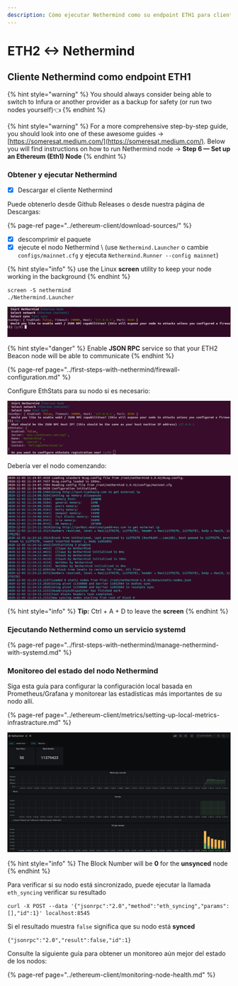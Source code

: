 ```yaml
---
description: Cómo ejecutar Nethermind como su endpoint ETH1 para clientes ETH2
---
```


# ETH2 &lt;-&gt; Nethermind

## Cliente Nethermind como  endpoint ETH1

{% hint style="warning" %}
You should always consider being able to switch to Infura or another provider as a backup for safety \(or run two nodes yourself\)👈 
{% endhint %}

{% hint style="warning" %}
For a more comprehensive step-by-step guide, you should look into one of these awesome guides -&gt; [https://someresat.medium.com/](https://someresat.medium.com/). Below you will find instructions on how to run Nethermind node -&gt; **Step 6 — Set up an Ethereum \(Eth1\) Node**
{% endhint %}

### Obtener y ejecutar Nethermind

* [x] Descargar el cliente Nethermind

Puede obtenerlo desde Github Releases o desde nuestra página de Descargas:

{% page-ref page="../ethereum-client/download-sources/" %}

* [x] descomprimir el paquete
* [x] ejecute el nodo Nethermind \ (use `Nethermind.Launcher` o cambie `configs/mainnet.cfg` y ejecuta `Nethermind.Runner --config mainnet`\)

{% hint style="info" %}
use the Linux **screen** utility to keep your node working in the background
{% endhint %}

```text
screen -S nethermind
./Nethermind.Launcher
```

![](../.gitbook/assets/image%20%2810%29%20%281%29%20%281%29%20%281%29.png)

{% hint style="danger" %}
Enable **JSON RPC** service so that your ETH2 Beacon node will be able to communicate
{% endhint %}

{% page-ref page="../first-steps-with-nethermind/firewall-configuration.md" %}

Configure EthStats para su nodo si es necesario:

![](../.gitbook/assets/image%20%283%29.png)

Debería ver el nodo comenzando:

![](../.gitbook/assets/image%20%281%29.png)

{% hint style="info" %}
**Tip:** Ctrl + A + D to leave the **screen**
{% endhint %}

### Ejecutando Nethermind como un servicio systemd

{% page-ref page="../first-steps-with-nethermind/manage-nethermind-with-systemd.md" %}

### Monitoreo del estado del nodo Nethermind

Siga esta guía para configurar la configuración local basada en Prometheus/Grafana y monitorear las estadísticas más importantes de su nodo allí.

{% page-ref page="../ethereum-client/metrics/setting-up-local-metrics-infrastracture.md" %}

![](../.gitbook/assets/image.png)

{% hint style="info" %}
The Block Number will be **0** for the **unsynced** node
{% endhint %}

Para verificar si su nodo está sincronizado, puede ejecutar la llamada `eth_syncing` verificar su resultado

```text
curl -X POST --data '{"jsonrpc":"2.0","method":"eth_syncing","params":[],"id":1}' localhost:8545
```

Si el resultado muestra `false`  significa que su nodo está **synced**

```text
{"jsonrpc":"2.0","result":false,"id":1}
```

Consulte la siguiente guía para obtener un monitoreo aún mejor del estado de los nodos:

{% page-ref page="../ethereum-client/monitoring-node-health.md" %}

